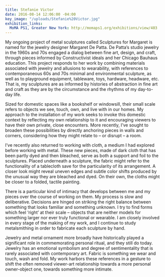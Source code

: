 ```yaml
---
title: Stefanie Victor
date: 2016-08-14 12:06:00 -04:00
key_image: "/uploads/Stefanie%20Victor.jpg"
exhibition_links:
  MoMA PS1, Greater New York: http://momaps1.org/exhibitions/view/403
---
```


My ongoing project of metal sculptures called Sculptures for Margaret is named for the jewelry designer Margaret De Patta. De Patta’s studio jewelry in the 1960s and 70s engaged a dialog between fine art, design, and craft, through pieces informed by Constructivist ideals and her Chicago Bauhaus education. This project responds to her work by combining materials associated with jewelry and allusions to wearability, with references to contemporaneous 60s and 70s minimal and environmental sculpture, as well as to playground equipment, tableware, toys, hardware, headware, etc. That is, my sculptures are as informed by histories of abstraction in fine art and craft as they are by the circumstance and the rhythms of my day-to-day life.  
 
Sized for domestic spaces like a bookshelf or windowsill, their small scale refers to objects we see, touch, own, and live with in our homes.  My approach to the installation of my work seeks to invoke this domestic context by reflecting my own relationship to it and encouraging viewers to have their own private, close encounters. More recently, I’ve sought to broaden these possibilities by directly anchoring pieces in walls and corners, considering how they might relate to – or disrupt – a room.  

I’ve recently also returned to working with cloth, a medium I had explored before working with metal. These new pieces, made of dark cloth that has been partly dyed and then bleached, serve as both a support and foil to the sculptures. Placed underneath a sculpture, the fabric might refer to the functionality of a tablecloth save for the particularity of its arrangement. A closer look might reveal uneven edges and subtle color shifts produced by the unusual way they are bleached and dyed. On their own, the cloths might be closer to a folded, tactile painting.  

There is a particular kind of intimacy that develops between me and my pieces over the course of working on them. My process is slow and deliberative. Decisions are hinged on striking the right balance between something that looks familiar and something unknown. I try to find forms which feel ‘right’ at their scale – objects that are neither models for something larger nor ever truly functional or wearable. I am closely involved in every stage of the making of my work, and I continue to study metalsmithing in order to fabricate each sculpture by hand.  

Jewelry and metal ornament more broadly have historically played a significant role in commemorating personal ritual, and they still do today. Jewelry has an emotional symbolism and degree of sentimentality that is rarely associated with contemporary art. Fabric is something we wear and touch, wash and fold. My work harbors these references in a gesture to shift the often removed viewer-art relationship towards a more personal owner-object one, towards something more intimate.



